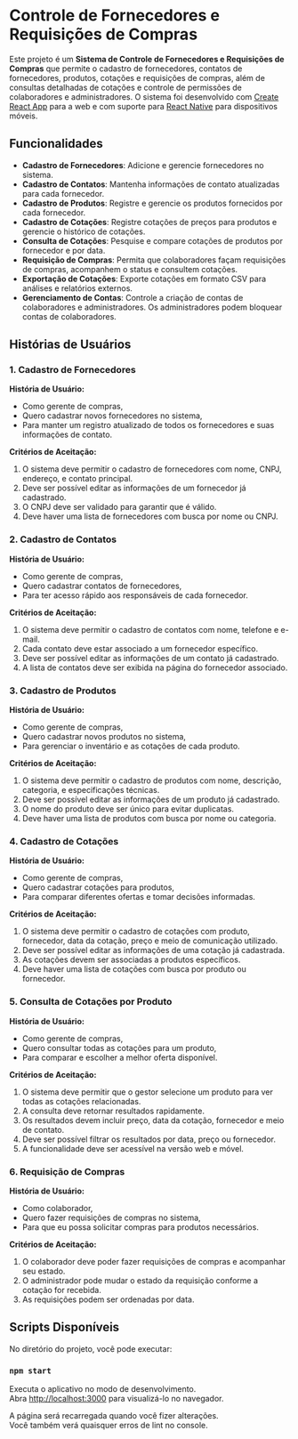 # Controle de Fornecedores e Requisições de Compras

Este projeto é um **Sistema de Controle de Fornecedores e Requisições de Compras** que permite o cadastro de fornecedores, contatos de fornecedores, produtos, cotações e requisições de compras, além de consultas detalhadas de cotações e controle de permissões de colaboradores e administradores. O sistema foi desenvolvido com [Create React App](https://github.com/facebook/create-react-app) para a web e com suporte para [React Native](https://reactnative.dev/) para dispositivos móveis.

## Funcionalidades

- **Cadastro de Fornecedores**: Adicione e gerencie fornecedores no sistema.
- **Cadastro de Contatos**: Mantenha informações de contato atualizadas para cada fornecedor.
- **Cadastro de Produtos**: Registre e gerencie os produtos fornecidos por cada fornecedor.
- **Cadastro de Cotações**: Registre cotações de preços para produtos e gerencie o histórico de cotações.
- **Consulta de Cotações**: Pesquise e compare cotações de produtos por fornecedor e por data.
- **Requisição de Compras**: Permita que colaboradores façam requisições de compras, acompanhem o status e consultem cotações.
- **Exportação de Cotações**: Exporte cotações em formato CSV para análises e relatórios externos.
- **Gerenciamento de Contas**: Controle a criação de contas de colaboradores e administradores. Os administradores podem bloquear contas de colaboradores.

## Histórias de Usuários

### 1. Cadastro de Fornecedores

**História de Usuário:**

- Como gerente de compras,
- Quero cadastrar novos fornecedores no sistema,
- Para manter um registro atualizado de todos os fornecedores e suas informações de contato.

**Critérios de Aceitação:**

1. O sistema deve permitir o cadastro de fornecedores com nome, CNPJ, endereço, e contato principal.
2. Deve ser possível editar as informações de um fornecedor já cadastrado.
3. O CNPJ deve ser validado para garantir que é válido.
4. Deve haver uma lista de fornecedores com busca por nome ou CNPJ.

### 2. Cadastro de Contatos

**História de Usuário:**

- Como gerente de compras,
- Quero cadastrar contatos de fornecedores,
- Para ter acesso rápido aos responsáveis de cada fornecedor.

**Critérios de Aceitação:**

1. O sistema deve permitir o cadastro de contatos com nome, telefone e e-mail.
2. Cada contato deve estar associado a um fornecedor específico.
3. Deve ser possível editar as informações de um contato já cadastrado.
4. A lista de contatos deve ser exibida na página do fornecedor associado.

### 3. Cadastro de Produtos

**História de Usuário:**

- Como gerente de compras,
- Quero cadastrar novos produtos no sistema,
- Para gerenciar o inventário e as cotações de cada produto.

**Critérios de Aceitação:**

1. O sistema deve permitir o cadastro de produtos com nome, descrição, categoria, e especificações técnicas.
2. Deve ser possível editar as informações de um produto já cadastrado.
3. O nome do produto deve ser único para evitar duplicatas.
4. Deve haver uma lista de produtos com busca por nome ou categoria.

### 4. Cadastro de Cotações

**História de Usuário:**

- Como gerente de compras,
- Quero cadastrar cotações para produtos,
- Para comparar diferentes ofertas e tomar decisões informadas.

**Critérios de Aceitação:**

1. O sistema deve permitir o cadastro de cotações com produto, fornecedor, data da cotação, preço e meio de comunicação utilizado.
2. Deve ser possível editar as informações de uma cotação já cadastrada.
3. As cotações devem ser associadas a produtos específicos.
4. Deve haver uma lista de cotações com busca por produto ou fornecedor.

### 5. Consulta de Cotações por Produto

**História de Usuário:**

- Como gerente de compras,
- Quero consultar todas as cotações para um produto,
- Para comparar e escolher a melhor oferta disponível.

**Critérios de Aceitação:**

1. O sistema deve permitir que o gestor selecione um produto para ver todas as cotações relacionadas.
2. A consulta deve retornar resultados rapidamente.
3. Os resultados devem incluir preço, data da cotação, fornecedor e meio de contato.
4. Deve ser possível filtrar os resultados por data, preço ou fornecedor.
5. A funcionalidade deve ser acessível na versão web e móvel.

### 6. Requisição de Compras

**História de Usuário:**

- Como colaborador,
- Quero fazer requisições de compras no sistema,
- Para que eu possa solicitar compras para produtos necessários.

**Critérios de Aceitação:**

1. O colaborador deve poder fazer requisições de compras e acompanhar seu estado.
2. O administrador pode mudar o estado da requisição conforme a cotação for recebida.
3. As requisições podem ser ordenadas por data.

## Scripts Disponíveis

No diretório do projeto, você pode executar:

### `npm start`

Executa o aplicativo no modo de desenvolvimento.\
Abra [http://localhost:3000](http://localhost:3000) para visualizá-lo no navegador.

A página será recarregada quando você fizer alterações.\
Você também verá quaisquer erros de lint no console.
